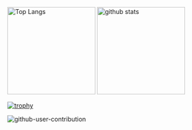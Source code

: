 <p align="left"> 
  <img alt="Top Langs" height="200px" src="https://github-readme-stats.vercel.app/api/top-langs/?username=YasuhiroTakemura&layout=compact&show_icons=true&theme=dark" />
  <img alt="github stats" height="200px" src="https://github-readme-stats.vercel.app/api?username=YasuhiroTakemura&theme=dark&show_icons=ture" />
</p>

[![trophy](https://github-profile-trophy.vercel.app/?username=YasuhiroTakemura&theme=dark&column=7
)](https://github.com/ryo-ma/github-profile-trophy)

![github-user-contribution](https://github.com/user-attachments/assets/03f367c3-a5c3-4f94-85fa-b92bae312ddb)
